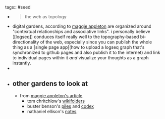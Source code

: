 tags:: #seed

- > the web as topology
- digital gardens, according to [maggie appleton](https://maggieappleton.com/garden-history) are organized around "contextual relationships and associative links". i personally believe [[logseq]] conduces itself really well to the topography-based bi-directionality of the web, especially since you can publish the whole thing as a [single page app](how to upload a logseq graph that's synchronized to github pages and also publish it to the internet) and link to individual pages within it *and* visualize your thoughts as a graph instantly.
-
- ## other gardens to look at
	- from [maggie appleton's article](https://maggieappleton.com/garden-history)
		- tom chritchlow's [wikifolders](https://tomcritchlow.com/wiki/)
		- buster benson's [piles](https://busterbenson.com/piles) and [codex](https://busterbenson.com/codex)
		- nathaniel ellison's [notes](https://www.nateliason.com/notes)